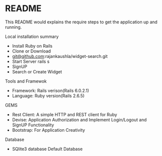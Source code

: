 # README

This README would explains the require steps to get the application up and running.

Local installation summary

* Install Ruby on Rails
* Clone or Download
* git@github.com:rajankaushla/widget-search.git
* Start Server rails s
* SignUP
* Search or Create Widget

Tools and Framewok

* Framework: Rails verison(Rails 6.0.2.1)
* Language:  Ruby  version(Rails 2.6.5)

GEMS 
* Rest Client: A simple HTTP and REST client for Ruby
* Devise: Application Authorization and Implement Login/Logout and SignUP  Functionality
* Bootstrap: For Application Creativity 

Database 
* SQlite3 database Default Database

